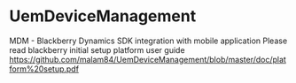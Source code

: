 # UemDeviceManagement
MDM - Blackberry Dynamics SDK integration with mobile application
Please read blackberry initial setup platform user guide https://github.com/malam84/UemDeviceManagement/blob/master/doc/platform%20setup.pdf

